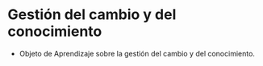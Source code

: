 # Gestión del cambio y del conocimiento
- Objeto de Aprendizaje sobre la gestión del cambio y del conocimiento.
